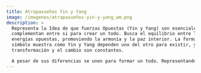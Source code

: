 ```yaml
---
title: Atrapasueños Yin y Yang
image: /imagenes/atrapasueños-yin-y-yang_wm.png
description: >
  Representa la Idea de que fuerzas Opuestas (Yin y Yang) son esenciales y se
  complementan entre si para crear un todo. Busca el equilibrio entre las
  energías opuestas, promoviendo la armonía y la paz interior. La forma del
  símbolo muestra como Yin y Yang dependen uno del otro para existir, y como la
  transformación y el cambio son constantes.

  A pesar de sus diferencias se unen para formar un todo. Representando la Idea de que la unidad es mas importante que la oposición. Se considera un amuleto que protege contra las energías negativas y Permite que solo los sueños positivos lleguen a la persona.
---
```

